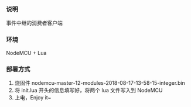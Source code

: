### 说明

事件中继的消费者客户端

### 环境

NodeMCU + Lua

### 部署方式

1. 烧固件 nodemcu-master-12-modules-2018-08-17-13-58-15-integer.bin
2. 将 init.lua 开头的信息填写好，将两个 lua 文件写入到 NodeMCU
3. 上电，Enjoy it~
